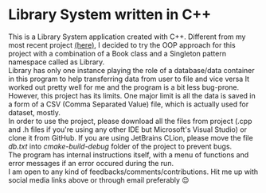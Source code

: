 # Library System written in C++
This is a Library System application created with C++. 
Different from my most recent project <a href = "https://github.com/phamduylong/LoginSystem" target = "blank">(here)</a>, 
I decided to try the OOP approach for this project with a combination of a Book class and a Singleton pattern namespace called as Library.<br> 
Library has only one instance playing the role of a database/data container in this program to help transferring data from user to file and vice versa 
It worked out pretty well for me and the program is a bit less bug-prone.<br>
However, this project has its limits. One major limit is all the data is saved in a form of a CSV (Comma Separated Value) file, which is actually used for dataset, mostly.<br>
In order to use the project, please download all the files from project (.cpp and .h files if you're using any other IDE but Microsoft's Visual Studio) or clone it from GitHub. 
If you are using JetBrains CLion, please move the file <em>db.txt</em> into <em>cmake-build-debug</em> folder of the project to prevent bugs.
<br> The program has internal instructions itself, with a menu of functions and error messages if an error occured during the run. 
<br>
I am open to any kind of feedbacks/comments/contributions. Hit me up with social media links above or through email preferably 😌
